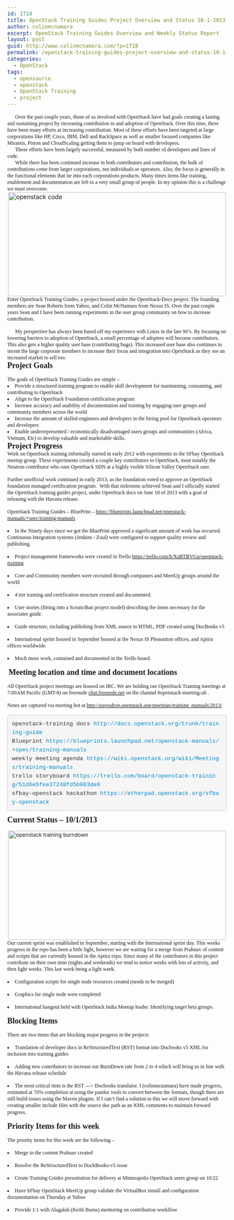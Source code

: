 ```yaml
---
id: 1718
title: OpenStack Training Guides Project Overview and Status 10-1-2013
author: colinmcnamara
excerpt: OpenStack Training Guides Overview and Weekly Status Report
layout: post
guid: http://www.colinmcnamara.com/?p=1718
permalink: /openstack-training-guides-project-overview-and-status-10-1-2013/
categories:
  - OpenStack
tags:
  - opensource
  - openstack
  - OpenStack Training
  - project
---
```

<p style="margin: 0px; text-indent: 18px; font-size: 12px; font-family: Times;">
  Over the past couple years, those of us involved with OpenStack have had goals creating a lasting and sustaining project by increasing contribution to and adoption of OpenStack. Over this time, there have been many efforts at increasing contribution. Most of these efforts have been targeted at large corporations like HP, Cisco, IBM, Dell and RackSpace as well as smaller focused companies like Mirantis, Piston and CloudScaling getting them to jump on board with developers.
</p>

<p style="margin: 0px; text-indent: 18px; font-size: 12px; font-family: Times;">
  These efforts have been largely successful, measured by both number of developers and lines of code.
</p>

<p style="margin: 0px; text-indent: 18px; font-size: 12px; font-family: Times;">
  While there has been continued increase in both contributors and contribution, the bulk of contributions come from larger corporations, not individuals or operators. Also, the focus is generally in the functional elements that tie into each corporations products. Many times items like training, enablement and documentation are left to a very small group of people. In my opinion this is a challenge we must overcome.
</p>

<img style="display: block; margin-left: auto; margin-right: auto;" title="openstack-code.png" alt="openstack code" src="http://www.colinmcnamara.com/wp-content/uploads/2013/10/openstack-code.png" width="500" height="239" border="0" />

<p style="margin: 0px 0px 14px; font-size: 12px; font-family: Times;">
  Enter OpenStack Training Guides, a project housed under the OpenStack-Docs project. The founding members are Sean Roberts from Yahoo, and Colin McNamara from Nexus IS. Over the past couple years Sean and I have been running experiments in the user group community on how to increase contribution.
</p>

<p style="margin: 0px; text-indent: 18px; font-size: 12px; font-family: Times;">
  My perspective has always been based off my experience with Linux in the late 90’s. By focusing on lowering barriers to adoption of OpenStack, a small percentage of adopters will become contributors. This also gets a higher quality user base (contributing bugs). This increased user base also continues to incent the large corporate members to increase their focus and integration into OpenStack as they see an increased market to sell too.
</p>

<h3 style="margin: 0px 0px 14px; font-size: 18px; font-family: Times;">
  <strong>Project Goals</strong>
</h3>

<p style="margin: 0px; font-size: 12px; font-family: Times;">
  The goals of OpenStack Training Guides are simple &#8211;
</p>

<li style="margin: 0px; font-size: 12px; font-family: Times;">
  Provide a structured training program to enable skill development for maintaining, consuming, and contributing to OpenStack
</li>
<li style="margin: 0px; font-size: 12px; font-family: Times;">
  Align to the OpenStack Foundation certification program
</li>
<li style="margin: 0px; font-size: 12px; font-family: Times;">
  Increase accuracy and usability of documentation and training by engaging user groups and community members across the world
</li>
<li style="margin: 0px; font-size: 12px; font-family: Times;">
  Increase the amount of skilled engineers and developers in the hiring pool for OpenStack operators and developers
</li>
<li style="margin: 0px; font-size: 12px; font-family: Times;">
  Enable underrepresented / economically disadvantaged users groups and communities (Africa, Vietnam, Etc) to develop valuable and marketable skills.
</li>

<h3 style="margin: 0px; font-size: 12px; font-family: Times; min-height: 14px;">
  <strong style="font-size: 18px;">Project Progress</strong>
</h3>

<p style="margin: 0px 0px 14px; font-size: 12px; font-family: Times;">
  Work on OpenStack training informally started in early 2012 with experiments in the SFbay OpenStack meetup group. These experiments created a couple key contributors to OpenStack, most notably the Neutron contributor who runs OpenStack SDN at a highly visible Silicon Valley OpenStack user.
</p>

<p style="margin: 0px 0px 14px; font-size: 12px; font-family: Times;">
  Further unofficial work continued in early 2013, as the foundation voted to approve an OpenStack foundation managed certification program.  With that milestone achieved Sean and I officially started the OpenStack training guides project, under OpenStack docs on June 18 of 2013 with a goal of releasing with the Havana release.
</p>

<p style="margin: 0px 0px 14px; font-size: 12px; font-family: Times;">
  OpenStack Training Guides &#8211; BluePrint &#8211; <a href="https://blueprints.launchpad.net/openstack-manuals/+spec/training-manuals">https://blueprints.launchpad.net/openstack-manuals/+spec/training-manuals</a>
</p>

<li style="margin: 0px 0px 14px; font-size: 12px; font-family: Times;">
  In the Ninety days since we got the BluePrint approved a significant amount of work has occurred. Continuous Integration systems (Jenkins / Zuul) were configured to support quality review and publishing.
</li>
<li style="margin: 0px 0px 14px; font-size: 12px; font-family: Times;">
  Project management frameworks were created in Trello <a href="https://trello.com/b/XaRTBVGq/openstack-training">https://trello.com/b/XaRTBVGq/openstack-training</a>
</li>
<li style="margin: 0px 0px 14px; font-size: 12px; font-family: Times;">
  Core and Community members were recruited through companies and MeetUp groups around the world
</li>
<li style="margin: 0px 0px 14px; font-size: 12px; font-family: Times;">
  4 tier training and certification structure created and documented.
</li>
<li style="margin: 0px 0px 14px; font-size: 12px; font-family: Times;">
  User stories (fitting into a Scrum/Ban project model) describing the items necessary for the associates guide.
</li>
<li style="margin: 0px 0px 14px; font-size: 12px; font-family: Times;">
  Guide structure, including publishing from XML source to HTML, PDF created using DocBooks v5
</li>
<li style="margin: 0px 0px 14px; font-size: 12px; font-family: Times;">
  International sprint housed in September housed at the Nexus IS Pleasanton offices, and Aptira offices worldwide.
</li>
<li style="margin: 0px 0px 14px; font-size: 12px; font-family: Times;">
  Much more work, contained and documented in the Trello board.
</li>

<h3 style="margin: 0px 0px 14px; font-size: 12px; font-family: Times; min-height: 14px;">
   <strong style="font-size: 18px;">Meeting location and time and document locations</strong>
</h3>

<p style="margin: 0px 0px 14px; font-size: 12px; font-family: Times;">
  All OpenStack project meetings are housed on IRC. We are holding our OpenStack Training meetings at 7:00AM Pacific (GMT-8) on freenode <a href="http://chat.freenode.net">chat.freenode.net</a> on the channel #openstack-meeting-alt .
</p>

<p style="margin: 0px 0px 14px; font-size: 12px; font-family: Times;">
  Notes are captured via meeting bot at <a href="http://eavesdrop.openstack.org/meetings/training_manuals/2013/">http://eavesdrop.openstack.org/meetings/training_manuals/2013/</a>
</p>

<pre style="padding: 9.5px; font-family: Monaco, Menlo, Consolas, 'Courier New', monospace; font-size: 13px; color: #333333; border-top-left-radius: 4px; border-top-right-radius: 4px; border-bottom-right-radius: 4px; border-bottom-left-radius: 4px; margin: 0px 0px 10px; line-height: 20px; word-break: break-all; word-wrap: break-word; white-space: pre-wrap; background-color: #f5f5f5; border: 1px solid rgba(0, 0, 0, 0.148438);">openstack-training docs <a class="external free" style="color: #0088cc; text-decoration: none; cursor: pointer; background-image: url('https://wiki.openstack.org/w/skins/strapping/images/external-link-ltr-icon.png'); padding-right: 13px; background-position: 100% 50%; background-repeat: no-repeat no-repeat;" href="http://docs.openstack.org/trunk/training-guide" rel="nofollow">http://docs.openstack.org/trunk/training-guide</a>
Blueprint <a class="external free" style="color: #0088cc; text-decoration: none; cursor: pointer; background-image: url('https://wiki.openstack.org/w/skins/strapping/images/lock-icon.png'); padding-right: 13px; background-position: 100% 50%; background-repeat: no-repeat no-repeat;" href="https://blueprints.launchpad.net/openstack-manuals/+spec/training-manuals" rel="nofollow">https://blueprints.launchpad.net/openstack-manuals/+spec/training-manuals</a>
weekly meeting agenda <a class="external free" style="color: #0088cc; text-decoration: none; cursor: pointer; background-image: url('https://wiki.openstack.org/w/skins/strapping/images/lock-icon.png'); padding-right: 13px; background-position: 100% 50%; background-repeat: no-repeat no-repeat;" href="https://wiki.openstack.org/wiki/Meetings/training-manuals" rel="nofollow">https://wiki.openstack.org/wiki/Meetings/training-manuals</a>
trello storyboard <a class="external free" style="color: #0088cc; text-decoration: none; cursor: pointer; background-image: url('https://wiki.openstack.org/w/skins/strapping/images/lock-icon.png'); padding-right: 13px; background-position: 100% 50%; background-repeat: no-repeat no-repeat;" href="https://trello.com/board/openstack-training/51d6e5fee37248fd5b003de9" rel="nofollow">https://trello.com/board/openstack-training/51d6e5fee37248fd5b003de9</a>
sfbay-openstack hackathon <a class="external free" style="color: #0088cc; text-decoration: none; cursor: pointer; background-image: url('https://wiki.openstack.org/w/skins/strapping/images/lock-icon.png'); padding-right: 13px; background-position: 100% 50%; background-repeat: no-repeat no-repeat;" href="https://etherpad.openstack.org/sfbay-openstack" rel="nofollow">https://etherpad.openstack.org/sfbay-openstack</a></pre>

<h3 style="margin: 0px 0px 14px; font-size: 18px; font-family: Times;">
  <strong>Current Status &#8211; 10/1/2013</strong>
</h3>

<p style="margin: 0px; font-size: 12px;">
  <img style="display: block; margin-left: auto; margin-right: auto;" title="openstack-training-burndown.png" alt="openstack training burndown" src="http://www.colinmcnamara.com/wp-content/uploads/2013/10/openstack-training-burndown.png" width="500" height="251" border="0" />
</p>

<p style="margin: 0px 0px 14px; font-size: 12px; font-family: Times;">
  Our current sprint was established in September, starting with the International sprint day. This weeks progress in the repo has been a little light, however we are waiting for a merge from Prahnav of content and scripts that are currently housed in the Aptira repo. Since many of the contributors in this project contribute on their own time (nights and weekends) we tend to notice weeks with lots of activity, and then light weeks. This last week being a light week.
</p>

<li style="margin: 0px 0px 14px; font-size: 12px; font-family: Times;">
  Configuration scripts for single node resources created (needs to be merged)
</li>
<li style="margin: 0px 0px 14px; font-size: 12px; font-family: Times;">
  Graphics for single node were completed
</li>
<li style="margin: 0px 0px 14px; font-size: 12px; font-family: Times;">
  International hangout held with OpenStack India Meetup leader. Identifying target beta groups.
</li>

<h3 style="margin: 0px 0px 14px; font-size: 18px; font-family: Times;">
  <strong>Blocking Items</strong>
</h3>

<p style="margin: 0px 0px 14px; font-size: 12px; font-family: Times;">
  There are two items that are blocking major progress in the projects
</p>

<li style="margin: 0px 0px 14px; font-size: 12px; font-family: Times;">
  Translation of developer docs in ReStructuredText (RST) format into Docbooks v5 XML for inclusion into training guides
</li>
<li style="margin: 0px 0px 14px; font-size: 12px; font-family: Times;">
  Adding new contributors to increase our BurnDown rate from 2 to 4 which will bring us in line with the Havana release schedule
</li>

<li style="margin: 0px 0px 14px; font-size: 12px; font-family: Times;">
  The most critical item is the RST —> Docbooks translator. I (colinmcnamara) have made progress, estimated at 70% completion at using the pandoc tools to convert between the formats, though there are still build issues using the Maven plugins. If I can’t find a solution to this we will move forward with creating smaller include files with the source doc path as an XML comments to maintain forward progress.<span style="font-family: Cochin; font-size: 14px;"> </span>
</li>

<h3 style="margin: 0px 0px 14px; font-size: 18px; font-family: Times;">
  <strong>Priority Items for this week</strong>
</h3>

<p style="margin: 0px 0px 14px; font-size: 12px; font-family: Times;">
  The priority items for this week are the following &#8211;
</p>

<li style="margin: 0px 0px 14px; font-size: 12px; font-family: Times;">
  Merge in the content Prahnav created
</li>
<li style="margin: 0px 0px 14px; font-size: 12px; font-family: Times;">
  Resolve the ReStructuredText to DockBooks-v5 issue
</li>
<li style="margin: 0px 0px 14px; font-size: 12px; font-family: Times;">
  Create Training Guides presentation for delivery at Minneapolis OpenStack users group on 10/22
</li>
<li style="margin: 0px 0px 14px; font-size: 12px; font-family: Times;">
  Have SFbay OpenStack MeetUp group validate the VirtualBox install and configuration documentation on Thursday at Yahoo
</li>
<li style="margin: 0px 0px 14px; font-size: 12px; font-family: Times;">
  Provide 1:1 with Alagalah (Keith Burns) mentoring on contribution workflow
</li>